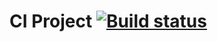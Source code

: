 # CI Project [![Build status](https://ci.appveyor.com/api/projects/status/u8pd3bq2m4255dm7?svg=true)](https://ci.appveyor.com/project/Vavlauz/behaviour)